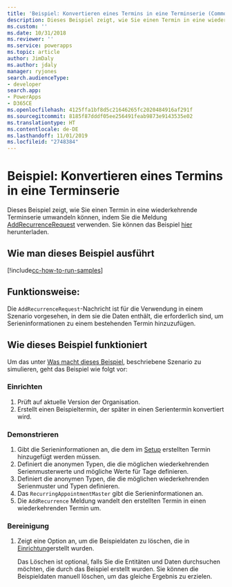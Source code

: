 ```yaml
---
title: 'Beispiel: Konvertieren eines Termins in eine Terminserie (Common Data Service) | Microsoft-Dokumentation'
description: Dieses Beispiel zeigt, wie Sie einen Termin in eine wiederkehrende Terminserie umwandeln können.
ms.custom: ''
ms.date: 10/31/2018
ms.reviewer: ''
ms.service: powerapps
ms.topic: article
author: JimDaly
ms.author: jdaly
manager: ryjones
search.audienceType:
- developer
search.app:
- PowerApps
- D365CE
ms.openlocfilehash: 4125ffa1bf8d5c21646265fc2020484916af291f
ms.sourcegitcommit: 8185f87dddf05ee256491feab9873e9143535e02
ms.translationtype: HT
ms.contentlocale: de-DE
ms.lasthandoff: 11/01/2019
ms.locfileid: "2748384"
---
```

# <a name="sample-convert-an-appointment-to-a-recurring-appointment"></a>Beispiel: Konvertieren eines Termins in eine Terminserie

<!-- https://docs.microsoft.com/dynamics365/customer-engagement/developer/sample-convert-appointment-recurring-appointment -->

Dieses Beispiel zeigt, wie Sie einen Termin in eine wiederkehrende Terminserie umwandeln können, indem Sie die Meldung [AddRecurrenceRequest](https://docs.microsoft.com/dotnet/api/microsoft.crm.sdk.messages.addrecurrencerequest?view=dynamics-general-ce-9) verwenden. Sie können das Beispiel [hier](https://github.com/Microsoft/PowerApps-Samples/tree/master/cds/orgsvc/C%23/ConvertToRecurring) herunterladen.

## <a name="how-to-run-this-sample"></a>Wie man dieses Beispiel ausführt

[!include[cc-how-to-run-samples](../../includes/cc-how-to-run-samples.md)]

## <a name="what-this-sample-does"></a>Funktionsweise:

Die `AddRecurrenceRequest`-Nachricht ist für die Verwendung in einem Szenario vorgesehen, in dem sie die Daten enthält, die erforderlich sind, um Serieninformationen zu einem bestehenden Termin hinzuzufügen.

## <a name="how-this-sample-works"></a>Wie dieses Beispiel funktioniert

Um das unter [Was macht dieses Beispiel](#what-this-sample-does), beschriebene Szenario zu simulieren, geht das Beispiel wie folgt vor:

### <a name="setup"></a>Einrichten

1. Prüft auf aktuelle Version der Organisation.
1. Erstellt einen Beispieltermin, der später in einen Serientermin konvertiert wird.

### <a name="demonstrate"></a>Demonstrieren

1. Gibt die Serieninformationen an, die dem im [Setup](#setup) erstellten Termin hinzugefügt werden müssen.
2. Definiert die anonymen Typen, die die möglichen wiederkehrenden Serienmusterwerte und mögliche Werte für Tage definieren.
3. Definiert die anonymen Typen, die die möglichen wiederkehrenden Serienmuster und Typen definieren.
4. Das `RecurringAppointmentMaster` gibt die Serieninformationen an. 
5. Die `AddRecurrence` Meldung wandelt den erstellten Termin in einen wiederkehrenden Termin um.

### <a name="clean-up"></a>Bereinigung

1. Zeigt eine Option an, um die Beispieldaten zu löschen, die in [Einrichtung](#setup)erstellt wurden. 

    Das Löschen ist optional, falls Sie die Entitäten und Daten durchsuchen möchten, die durch das Beispiel erstellt wurden. Sie können die Beispieldaten manuell löschen, um das gleiche Ergebnis zu erzielen.

